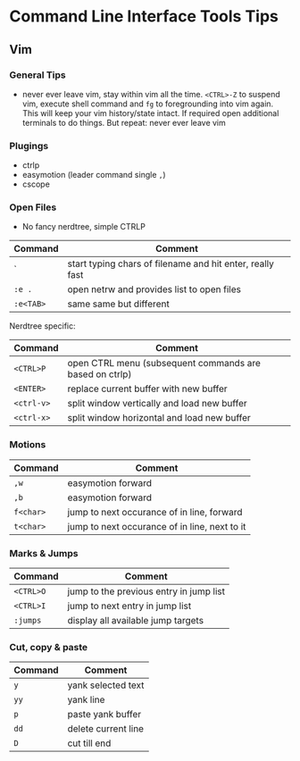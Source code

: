 # Command Line Interface Tools Tips

## Vim

### General Tips

- never ever leave vim, stay within vim all the time. `<CTRL>-Z` to suspend
	vim, execute shell command and `fg` to foregrounding into vim again. This
	will keep your vim history/state intact. If required open additional
	terminals to do things. But repeat: never ever leave vim

### Plugings

- ctrlp
- easymotion (leader command single `,`)
- cscope

### Open Files

- No fancy nerdtree, simple CTRLP

Command | Comment
---     | ---
`<CTRL> | start typing chars of filename and hit enter, really fast
`:e .` | open netrw and provides list to open files
`:e<TAB>` | same same but different

Nerdtree specific:

Command | Comment
---     | ---
`<CTRL>P` | open CTRL menu (subsequent commands are based on ctrlp)
`<ENTER>`  | replace current buffer with new buffer
`<ctrl-v>` | split window vertically and load new buffer
`<ctrl-x>` | split window horizontal and load new buffer

### Motions

Command | Comment
---     | ---
`,w` | easymotion forward
`,b` | easymotion forward
`f<char>` | jump to next occurance of <char> in line, forward
`t<char>` | jump to next occurance of <char> in line, next to it

### Marks & Jumps

Command | Comment
---     | ---
`<CTRL>O` | jump to the previous entry in jump list
`<CTRL>I` | jump to next entry in jump list
`:jumps` | display all available jump targets

### Cut, copy & paste

Command | Comment
---     | ---
`y` | yank selected text
`yy` | yank line
`p` | paste yank buffer
`dd` | delete current line
`D` | cut till end
